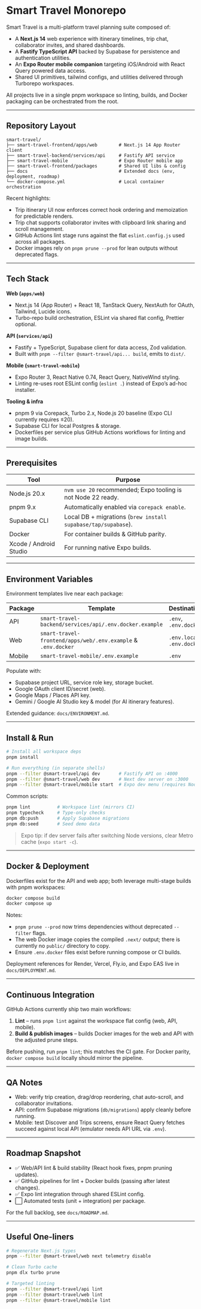 # Smart Travel Monorepo

Smart Travel is a multi-platform travel planning suite composed of:

- A **Next.js 14** web experience with itinerary timelines, trip chat, collaborator invites, and shared dashboards.
- A **Fastify TypeScript API** backed by Supabase for persistence and authentication utilities.
- An **Expo Router mobile companion** targeting iOS/Android with React Query powered data access.
- Shared UI primitives, tailwind configs, and utilities delivered through Turborepo workspaces.

All projects live in a single pnpm workspace so linting, builds, and Docker packaging can be orchestrated from the root.

---

## Repository Layout

```
smart-travel/
├── smart-travel-frontend/apps/web        # Next.js 14 App Router client
├── smart-travel-backend/services/api     # Fastify API service
├── smart-travel-mobile                   # Expo Router mobile app
├── smart-travel-frontend/packages        # Shared UI libs & config
├── docs                                  # Extended docs (env, deployment, roadmap)
└── docker-compose.yml                    # Local container orchestration
```

Recent highlights:

- Trip itinerary UI now enforces correct hook ordering and memoization for predictable renders.
- Trip chat supports collaborator invites with clipboard link sharing and scroll management.
- GitHub Actions lint stage runs against the flat `eslint.config.js` used across all packages.
- Docker images rely on `pnpm prune --prod` for lean outputs without deprecated flags.

---

## Tech Stack

**Web (`apps/web`)**

- Next.js 14 (App Router) + React 18, TanStack Query, NextAuth for OAuth, Tailwind, Lucide icons.
- Turbo-repo build orchestration, ESLint via shared flat config, Prettier optional.

**API (`services/api`)**

- Fastify + TypeScript, Supabase client for data access, Zod validation.
- Built with `pnpm --filter @smart-travel/api... build`, emits to `dist/`.

**Mobile (`smart-travel-mobile`)**

- Expo Router 3, React Native 0.74, React Query, NativeWind styling.
- Linting re-uses root ESLint config (`eslint .`) instead of Expo’s ad-hoc installer.

**Tooling & infra**

- pnpm 9 via Corepack, Turbo 2.x, Node.js 20 baseline (Expo CLI currently requires ≤20).
- Supabase CLI for local Postgres & storage.
- Dockerfiles per service plus GitHub Actions workflows for linting and image builds.

---

## Prerequisites

| Tool                   | Purpose                                                       |
| ---------------------- | ------------------------------------------------------------- |
| Node.js 20.x           | `nvm use 20` recommended; Expo tooling is not Node 22 ready.  |
| pnpm 9.x               | Automatically enabled via `corepack enable`.                  |
| Supabase CLI           | Local DB + migrations (`brew install supabase/tap/supabase`). |
| Docker                 | For container builds & GitHub parity.                         |
| Xcode / Android Studio | For running native Expo builds.                               |

---

## Environment Variables

Environment templates live near each package:

| Package | Template                                                      | Destination                 |
| ------- | ------------------------------------------------------------- | --------------------------- |
| API     | `smart-travel-backend/services/api/.env.docker.example`       | `.env`, `.env.docker`       |
| Web     | `smart-travel-frontend/apps/web/.env.example` & `.env.docker` | `.env.local`, `.env.docker` |
| Mobile  | `smart-travel-mobile/.env.example`                            | `.env`                      |

Populate with:

- Supabase project URL, service role key, storage bucket.
- Google OAuth client ID/secret (web).
- Google Maps / Places API key.
- Gemini / Google AI Studio key & model (for AI itinerary features).

Extended guidance: `docs/ENVIRONMENT.md`.

---

## Install & Run

```bash
# Install all workspace deps
pnpm install

# Run everything (in separate shells)
pnpm --filter @smart-travel/api dev       # Fastify API on :4000
pnpm --filter @smart-travel/web dev       # Next dev server on :3000
pnpm --filter @smart-travel/mobile start  # Expo dev menu (requires Node 20)
```

Common scripts:

```bash
pnpm lint          # Workspace lint (mirrors CI)
pnpm typecheck     # Type-only checks
pnpm db:push       # Apply Supabase migrations
pnpm db:seed       # Seed demo data
```

> Expo tip: if dev server fails after switching Node versions, clear Metro cache (`expo start -c`).

---

## Docker & Deployment

Dockerfiles exist for the API and web app; both leverage multi-stage builds with pnpm workspaces:

```bash
docker compose build
docker compose up
```

Notes:

- `pnpm prune --prod` now trims dependencies without deprecated `--filter` flags.
- The web Docker image copies the compiled `.next/` output; there is currently no `public/` directory to copy.
- Ensure `.env.docker` files exist before running compose or CI builds.

Deployment references for Render, Vercel, Fly.io, and Expo EAS live in `docs/DEPLOYMENT.md`.

---

## Continuous Integration

GitHub Actions currently ship two main workflows:

1. **Lint** – runs `pnpm lint` against the workspace flat config (web, API, mobile).
2. **Build & publish images** – builds Docker images for the web and API with the adjusted prune steps.

Before pushing, run `pnpm lint`; this matches the CI gate. For Docker parity, `docker compose build` locally should mirror the pipeline.

---

## QA Notes

- Web: verify trip creation, drag/drop reordering, chat auto-scroll, and collaborator invitations.
- API: confirm Supabase migrations (`db/migrations`) apply cleanly before running.
- Mobile: test Discover and Trips screens, ensure React Query fetches succeed against local API (emulator needs API URL via `.env`).

---

## Roadmap Snapshot

- ✅ Web/API lint & build stability (React hook fixes, pnpm pruning updates).
- ✅ GitHub pipelines for lint + Docker builds (passing after latest changes).
- ✅ Expo lint integration through shared ESLint config.
- ⬜ Automated tests (unit + integration) per package.

For the full backlog, see `docs/ROADMAP.md`.

---

## Useful One-liners

```bash
# Regenerate Next.js types
pnpm --filter @smart-travel/web next telemetry disable

# Clean Turbo cache
pnpm dlx turbo prune

# Targeted linting
pnpm --filter @smart-travel/api lint
pnpm --filter @smart-travel/web lint
pnpm --filter @smart-travel/mobile lint
```
